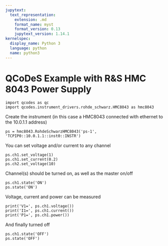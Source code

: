 ```yaml
---
jupytext:
  text_representation:
    extension: .md
    format_name: myst
    format_version: 0.13
    jupytext_version: 1.14.1
kernelspec:
  display_name: Python 3
  language: python
  name: python3
---
```


# QCoDeS Example with R&S HMC 8043 Power Supply

```{code-cell} ipython3
import qcodes as qc
import qcodes.instrument_drivers.rohde_schwarz.HMC8043 as hmc8043
```

Create the instrument (in this case a HMC8043 connected with ethernet to the 10.0.1.1 address)

```{code-cell} ipython3
ps = hmc8043.RohdeSchwarzHMC8043('ps-1', 'TCPIP0::10.0.1.1::inst0::INSTR')
```

You can set voltage and/or current to any channel

```{code-cell} ipython3
ps.ch1.set_voltage(1)
ps.ch1.set_current(0.2)
ps.ch2.set_voltage(10)
```

Channel(s) should be turned on, as well as the master on/off

```{code-cell} ipython3
ps.ch1.state('ON')
ps.state('ON')
```

Voltage, current and power can be measured

```{code-cell} ipython3
print('V1=', ps.ch1.voltage())
print('I1=', ps.ch1.current())
print('P1=', ps.ch1.power())
```

And finally turned off

```{code-cell} ipython3
ps.ch1.state('OFF')
ps.state('OFF')
```

```{code-cell} ipython3

```
